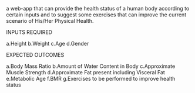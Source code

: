 

a web-app that can provide the health status of a human body according to certain inputs and to suggest some exercises that can improve the current scenario of His/Her Physical Health.


INPUTS REQUIRED
	
a.Height
b.Weight
c.Age
d.Gender


EXPECTED OUTCOMES

a.Body Mass Ratio
b.Amount of Water Content in Body
c.Approximate Muscle Strength
d.Approximate Fat present including Visceral Fat
e.Metabolic Age	
f.BMR
g.Exercises to be performed to improve health status


	

